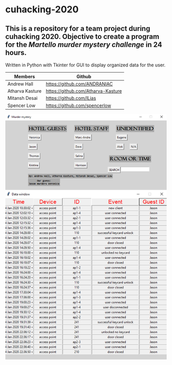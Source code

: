 # cuhacking-2020
## This is a repository for a team project during cuhacking 2020. Objective to create a program for the *Martello murder mystery challenge* in 24 hours.

Written in Python with Tkinter for GUI to display organized data for the user.

Members | Github
------------ | -------------
Andrew Hall | https://github.com/ANDRANIAC
Atharva Kasture | https://github.com/Atharva-Kasture
Mitansh Desai | https://github.com/lLias
Spencer Low | https://github.com/spencerlow

![Menu](/sampleMenu.png)
![Organized data](/sampleTable.png)
